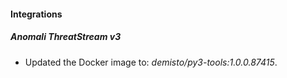 #### Integrations
##### Anomali ThreatStream v3
- Updated the Docker image to: *demisto/py3-tools:1.0.0.87415*.
